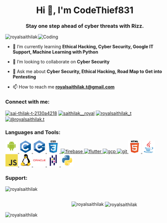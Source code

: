 <h1 align="center">Hi 👋, I'm CodeThief831</h1>
<h3 align="center">Stay one step ahead of cyber threats with Rizz.</h3>
<img align="right" alt="Coding" width="400" src="https://media.giphy.com/media/v1.Y2lkPTc5MGI3NjExbW11d2w4OGJxZ3pmYjdudnBzY2N3cWFlZzRxYXg1MGtvczQ0eXZmOSZlcD12MV9pbnRlcm5hbF9naWZfYnlfaWQmY3Q9Zw/RbDKaczqWovIugyJmW/giphy.gif">

<p align="left"> <img src="https://komarev.com/ghpvc/?username=royalsaithilak&label=Profile%20views&color=0e75b6&style=flat" alt="royalsaithilak" /> </p>

- 🌱 I’m currently learning **Ethical Hacking, Cyber Security, Google IT Support, Machine Learning with Python**

- 👯 I’m looking to collaborate on **Cyber Security**

- 💬 Ask me about **Cyber Security, Ethical Hacking, Road Map to Get into Pentesting**

- 📫 How to reach me **royalsaithilak.t@gmail.com**

<h3 align="left">Connect with me:</h3>
<p align="left">
<a href="https://linkedin.com/in/sai-thilak-t-2130a4218" target="blank"><img align="center" src="https://raw.githubusercontent.com/rahuldkjain/github-profile-readme-generator/master/src/images/icons/Social/linked-in-alt.svg" alt="sai-thilak-t-2130a4218" height="30" width="40" /></a>
<a href="https://instagram.com/saithilak__royal" target="blank"><img align="center" src="https://raw.githubusercontent.com/rahuldkjain/github-profile-readme-generator/master/src/images/icons/Social/instagram.svg" alt="saithilak__royal" height="30" width="40" /></a>
<a href="https://www.hackerrank.com/royalsaithilak_t" target="blank"><img align="center" src="https://raw.githubusercontent.com/rahuldkjain/github-profile-readme-generator/master/src/images/icons/Social/hackerrank.svg" alt="royalsaithilak_t" height="30" width="40" /></a>
<a href="https://www.hackerearth.com/@royalsaithilak.t" target="blank"><img align="center" src="https://raw.githubusercontent.com/rahuldkjain/github-profile-readme-generator/master/src/images/icons/Social/hackerearth.svg" alt="@royalsaithilak.t" height="30" width="40" /></a>
</p>

<h3 align="left">Languages and Tools:</h3>
<p align="left"> <a href="https://developer.android.com" target="_blank" rel="noreferrer"> <img src="https://raw.githubusercontent.com/devicons/devicon/master/icons/android/android-original-wordmark.svg" alt="android" width="40" height="40"/> </a> <a href="https://www.cprogramming.com/" target="_blank" rel="noreferrer"> <img src="https://raw.githubusercontent.com/devicons/devicon/master/icons/c/c-original.svg" alt="c" width="40" height="40"/> </a> <a href="https://www.w3schools.com/cpp/" target="_blank" rel="noreferrer"> <img src="https://raw.githubusercontent.com/devicons/devicon/master/icons/cplusplus/cplusplus-original.svg" alt="cplusplus" width="40" height="40"/> </a> <a href="https://www.w3schools.com/css/" target="_blank" rel="noreferrer"> <img src="https://raw.githubusercontent.com/devicons/devicon/master/icons/css3/css3-original-wordmark.svg" alt="css3" width="40" height="40"/> </a> <a href="https://firebase.google.com/" target="_blank" rel="noreferrer"> <img src="https://www.vectorlogo.zone/logos/firebase/firebase-icon.svg" alt="firebase" width="40" height="40"/> </a> <a href="https://flutter.dev" target="_blank" rel="noreferrer"> <img src="https://www.vectorlogo.zone/logos/flutterio/flutterio-icon.svg" alt="flutter" width="40" height="40"/> </a> <a href="https://cloud.google.com" target="_blank" rel="noreferrer"> <img src="https://www.vectorlogo.zone/logos/google_cloud/google_cloud-icon.svg" alt="gcp" width="40" height="40"/> </a> <a href="https://git-scm.com/" target="_blank" rel="noreferrer"> <img src="https://www.vectorlogo.zone/logos/git-scm/git-scm-icon.svg" alt="git" width="40" height="40"/> </a> <a href="https://www.w3.org/html/" target="_blank" rel="noreferrer"> <img src="https://raw.githubusercontent.com/devicons/devicon/master/icons/html5/html5-original-wordmark.svg" alt="html5" width="40" height="40"/> </a> <a href="https://www.java.com" target="_blank" rel="noreferrer"> <img src="https://raw.githubusercontent.com/devicons/devicon/master/icons/java/java-original.svg" alt="java" width="40" height="40"/> </a> <a href="https://developer.mozilla.org/en-US/docs/Web/JavaScript" target="_blank" rel="noreferrer"> <img src="https://raw.githubusercontent.com/devicons/devicon/master/icons/javascript/javascript-original.svg" alt="javascript" width="40" height="40"/> </a> <a href="https://www.linux.org/" target="_blank" rel="noreferrer"> <img src="https://raw.githubusercontent.com/devicons/devicon/master/icons/linux/linux-original.svg" alt="linux" width="40" height="40"/> </a> <a href="https://www.oracle.com/" target="_blank" rel="noreferrer"> <img src="https://raw.githubusercontent.com/devicons/devicon/master/icons/oracle/oracle-original.svg" alt="oracle" width="40" height="40"/> </a> <a href="https://pandas.pydata.org/" target="_blank" rel="noreferrer"> <img src="https://raw.githubusercontent.com/devicons/devicon/2ae2a900d2f041da66e950e4d48052658d850630/icons/pandas/pandas-original.svg" alt="pandas" width="40" height="40"/> </a> <a href="https://www.python.org" target="_blank" rel="noreferrer"> <img src="https://raw.githubusercontent.com/devicons/devicon/master/icons/python/python-original.svg" alt="python" width="40" height="40"/> </a> </p>

<h3 align="left">Support:</h3>
<p><a href="https://www.buymeacoffee.com/royalsaithilak"> <img align="left" src="https://cdn.buymeacoffee.com/buttons/v2/default-yellow.png" height="50" width="210" alt="royalsaithilak" /></a></p><br><br>

<p><img align="left" src="https://github-readme-stats.vercel.app/api/top-langs?username=royalsaithilak&show_icons=true&locale=en&layout=compact" alt="royalsaithilak" /></p>

<p>&nbsp;<img align="center" src="https://github-readme-stats.vercel.app/api?username=royalsaithilak&show_icons=true&locale=en" alt="royalsaithilak" /></p>

<p><img align="center" src="https://github-readme-streak-stats.herokuapp.com/?user=royalsaithilak&" alt="royalsaithilak" /></p>
